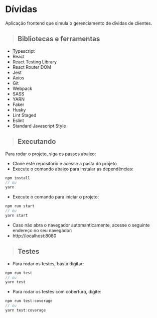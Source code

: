 # Dívidas

Aplicação frontend que simula o gerenciamento de dívidas de clientes.

> ## Bibliotecas e ferramentas

- Typescript
- React
- React Testing Library
- React Router DOM
- Jest
- Axios
- Git
- Webpack
- SASS
- YARN
- Faker
- Husky
- Lint Staged
- Eslint
- Standard Javascript Style

> ## Executando

Para rodar o projeto, siga os passos abaixo:

- Clone este repositório e acesse a pasta do projeto
- Execute o comando abaixo para instalar as dependências:

```js
npm install
// ou
yarn
```

- Execute o comando para iniciar o projeto:

```js
npm run start
// ou
yarn start
```

- Caso não abra o navegador automanticamente, acesse o seguinte endereço no seu navegador:
- http://localhost:8080

> ## Testes

- Para rodar os testes, basta digitar:

```js
npm run test
// ou
yarn test
```

- Para rodar os testes com cobertura, digite:

```js
npm run test:coverage
// ou
yarn test:coverage
```
